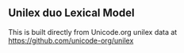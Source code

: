 Unilex duo Lexical Model
----------------------

This is built directly from Unicode.org unilex data at
https://github.com/unicode-org/unilex
